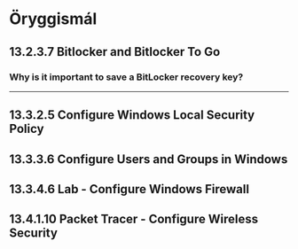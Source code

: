 # Öryggismál

## 13.2.3.7 Bitlocker and Bitlocker To Go
### Why is it important to save a BitLocker recovery key?



---

## 13.3.2.5 Configure Windows Local Security Policy

## 13.3.3.6 Configure Users and Groups in Windows

## 13.3.4.6 Lab - Configure Windows Firewall

## 13.4.1.10 Packet Tracer - Configure Wireless Security